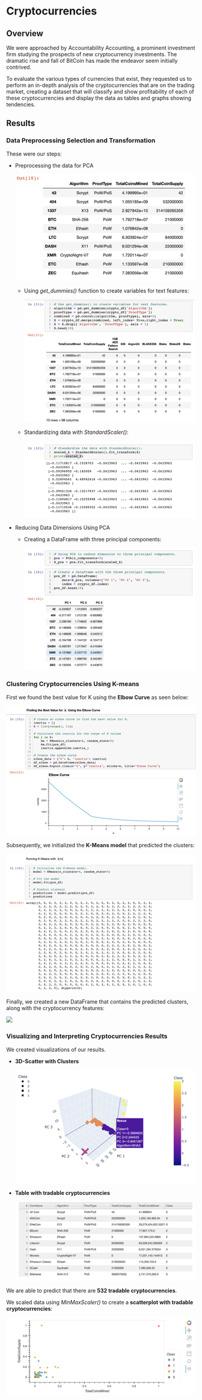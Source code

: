 # Cryptocurrencies



## Overview

We were approached by Accountability Accounting, a prominent investment firm studying the prospects of new cryptocurrency investments. The dramatic rise and fall of BitCoin has made the endeavor seem initially  contrived. 

To evaluate the various types of currencies that exist, they requested us to perform an in-depth analysis of the cryptocurrencies that are on the trading market, creating a dataset that will classify and show profitability of each of these cryptocurrencies and display the data as tables and graphs showing tendencies.



## Results

### Data Preprocessing Selection and Transformation

These were our steps:

- Preprocessing the data for PCA

  ![](Images/preprocess.png)

  - Using *get_dummies()* function to create variables for text features:

    ![](Images/get_dummies.png)

  - Standardizing data with *StandardScaler()*:

    ![](Images/standard_scaler.png)

    

- Reducing Data Dimensions Using PCA

  - Creating a DataFrame with three principal components:

    ![](Images/data_dimensions.png)

    

### Clustering Cryptocurrencies Using K-means

First we found the best value for K using the **Elbow Curve** as seen below:

![](Images/elbow_curve.png)



Subsequently, we initialized the **K-Means model** that predicted the clusters:

![](Images/predictions.png)



Finally, we created a new DataFrame that contains the predicted clusters, along with the cryptocurrency features:

![](/Users/anabisker/Desktop/Data_Analytics_Bootcamp/18-Unsupervised-Learning/Cryptocurrencies/Images/new_df.png)



### Visualizing and Interpreting Cryptocurrencies Results

We created visualizations of our results.

- **3D-Scatter with Clusters**

  ![](Images/3-d_plot.png)

  

- **Table with tradable cryptocurrencies**

  ![](Images/tradable-table.png)

  

We are able to predict that there are **532 tradable cryptocurrencies**.

We scaled data using *MinMaxScaler()* to create a **scatterplot with tradable cryptocurrencies**:

![](Images/tradable-scatterplot.png)

